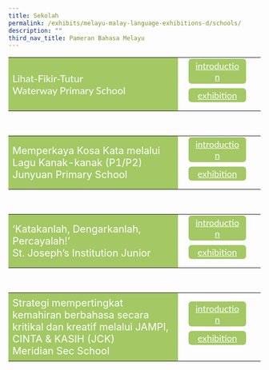 ```yaml
---
title: Sekolah
permalink: /exhibits/melayu-malay-language-exhibitions-d/schools/
description: ""
third_nav_title: Pameran Bahasa Melayu
---
```

<head>
<style>
	.btn1,.btn2{
	font-size: 18px;
    font-family: Lato,sans-serif;
    background-color:#a3c864;
    padding: 3px 13px;
    margin: 9px 13px;
    border-radius: 6px;
    width: 60%;
  text-align: center;
	display:block;
	}
    	.btn-group {
	margin-top:-15px;
	}
	 .btn1:hover {
background-color: lightgrey;!important;
}
 .btn2:hover {
background-color: lightgrey;!important;
}
.content a {
margin-bottom:0rem;
text-decoration:none;
}
</style>
</head>
<body>
<table style="border-collapse: collapse;
  width: 100%;">
  <tr>
    <td style="border: none; width: 70%;font-size:20px;font-family:Lato,sans-serif;text-align: left;padding: 8px;background-color:#a3c864;color:#fff">Lihat-Fikir-Tutur<br />
Waterway Primary School<br />
 </td>
    <td style="border: none;
  text-align: left;padding: 8px;width: 30%;">
  <div class="btn-group">
 <a href="/ml-Waterway-Primary-School-Synopsis" class="btn1" style="color:#fff;">introduction</a>
  <a href="#" class="btn2" style="color:#fff;">exhibition </a>
  </div></td>
    </tr>
</table>
<br />
<table style="border-collapse: collapse;
  width: 100%;">
  <tr>
    <td style="border: none; width: 70%;font-size:20px;
  text-align: left;padding: 8px;background-color:#a3c864;color:#fff">Memperkaya Kosa Kata melalui Lagu Kanak-kanak (P1/P2)
  <br />
Junyuan Primary School
</td>
    <td style="border: none;
  text-align: left;padding: 8px;width: 30%;">
  <div class="btn-group">
 <a href="/ml-Junyuan-Primary-School-Synopsis" class="btn1" style="color:#fff;">introduction</a>
  <a href="#" class="btn2" style="color:#fff;">exhibition</a>
  </div></td>
    </tr>
</table>
<br />
<table style="border-collapse: collapse;
  width: 100%;">
  <tr>
    <td style="border: none; width: 70%;font-size:20px;text-align: left;padding: 8px;background-color:#a3c864;color:#fff">‘Katakanlah, Dengarkanlah, Percayalah!’<br/>
	St. Joseph’s Institution Junior</td>
    <td style="border: none;
  text-align: left;padding: 8px;width: 30%;">
  <div class="btn-group">
 <a href="/ml-St-Joseph-Institution-Junior-Synopsis" class="btn1" style="color:#fff;">introduction</a>
  <a href="#" class="btn2" style="color:#fff;">exhibition </a>
  </div></td>
    </tr>
</table>
<br />
<table style="border-collapse: collapse;
  width: 100%;">
  <tr>
    <td style="border: none; width: 70%;font-size:20px;text-align: left;padding: 8px;background-color:#a3c864;color:#fff">Strategi  mempertingkat
kemahiran berbahasa  secara kritikal dan kreatif  melalui   JAMPI, CINTA & KASIH (JCK)<br />
		Meridian Sec School</td>
    <td style="border: none;
  text-align: left;padding: 8px;width: 30%;">
  <div class="btn-group">
 <a href="/ml-Meridian-Sec-School-Synopsis" class="btn1" style="color:#fff;">introduction</a>
  <a href="#" class="btn2" style="color:#fff;">exhibition</a>
  </div></td>
    </tr>
</table>
</body>